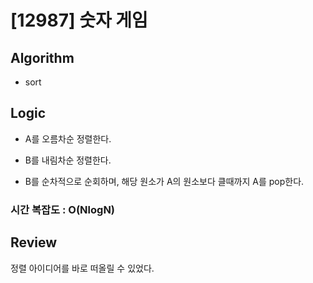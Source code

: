 # [12987] 숫자 게임

## Algorithm

- sort

## Logic

- A를 오름차순 정렬한다.

- B를 내림차순 정렬한다.

- B를 순차적으로 순회하며, 해당 원소가 A의 원소보다 클때까지 A를 pop한다.

### 시간 복잡도 : O(NlogN)

## Review

정렬 아이디어를 바로 떠올릴 수 있었다.